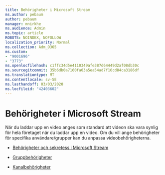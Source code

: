 ```yaml
---
title: Behörigheter i Microsoft Stream
ms.author: pebaum
author: pebaum
manager: mnirkhe
ms.audience: Admin
ms.topic: article
ROBOTS: NOINDEX, NOFOLLOW
localization_priority: Normal
ms.collection: Adm_O365
ms.custom:
- "9001696"
- "3773"
ms.openlocfilehash: c1ffc34d5e4110349afe387d64449d2af08db30c
ms.sourcegitcommit: 35b6db0a7160fa03a5ea54ad7f16cd84ca3186df
ms.translationtype: MT
ms.contentlocale: sv-SE
ms.lasthandoff: 03/03/2020
ms.locfileid: "42403602"
---
```

# <a name="permissions-in-microsoft-stream"></a>Behörigheter i Microsoft Stream

När du laddar upp en video anges som standard att videon ska vara synlig för hela företaget när du laddar upp en video. Om du vill ange behörigheter för specifika användare/grupper kan du anpassa videobehörigheterna.

- [Behörigheter och sekretess i Microsoft Stream](https://docs.microsoft.com/stream/portal-permissions)

- [Gruppbehörigheter](https://docs.microsoft.com/stream/portal-permissions#group-permissions)

- [Kanalbehörigheter](https://docs.microsoft.com/stream/portal-permissions#channel-permissions)